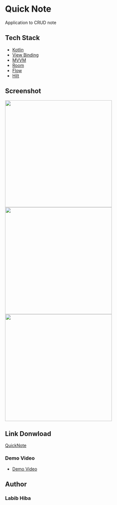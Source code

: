# Quick Note
Application to CRUD note

## Tech Stack

- [Kotlin](https://kotlinlang.org)
- [View Binding](https://developer.android.com/topic/libraries/view-binding)
- [MVVM](https://developer.android.com/jetpack/guide)
- [Room](https://developer.android.com/training/data-storage/room)
- [Flow](https://developer.android.com/kotlin/flow)
- [Hilt](https://developer.android.com/training/dependency-injection/hilt-android)

## Screenshot
<p>
 <img height="350" src="https://github.com/user-attachments/assets/5a3ae34f-ebd6-4779-8eff-e3576979865c"/>
 <img height="350" src="https://github.com/user-attachments/assets/af698500-640d-4dba-a62d-a6b0f36bfe44"/>
 <img height="350" src="https://github.com/user-attachments/assets/f294c358-34bf-45e6-9820-dc7fd2a3d5f4"/>
</p>

## Link Donwload
<a href="https://drive.google.com/drive/folders/1C2jRMeQ5aqi_tWS2wJJhRGCPe3o8DOMU?usp=sharing">QuickNote</a>

### Demo Video
- <a href="https://drive.google.com/drive/folders/1C2jRMeQ5aqi_tWS2wJJhRGCPe3o8DOMU?usp=sharing">Demo Video</a>

## Author
### Labib Hiba
